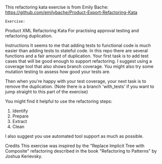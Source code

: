

This refactoring kata exercise is from  Emily Bache:
https://github.com/emilybache/Product-Export-Refactoring-Kata


`Exercise:
`

Product XML Refactoring Kata
For practising approval testing and refactoring duplication.

Instructions
It seems to me that adding tests to functional code is much easier than adding tests to stateful code. In this repo there are several functions and a fair amount of duplication. Your first task is to add test cases that will be good enough to support refactoring. I suggest using a coverage tool that also shows branch coverage. You might also try some mutation testing to assess how good your tests are.

Then when you're happy with your test coverage, your next task is to remove the duplication. (Note there is a branch 'with_tests' if you want to jump straight to this part of the exercise)

You might find it helpful to use the refactoring steps:

1. Identify
2. Prepare
3. Extract
4. Clean

I also suggest you use automated tool support as much as possible.

Credits
This exercise was inspired by the "Replace Implicit Tree with Composite" refactoring described in the book "Refactoring to Patterns" by Joshua Kerievsky.